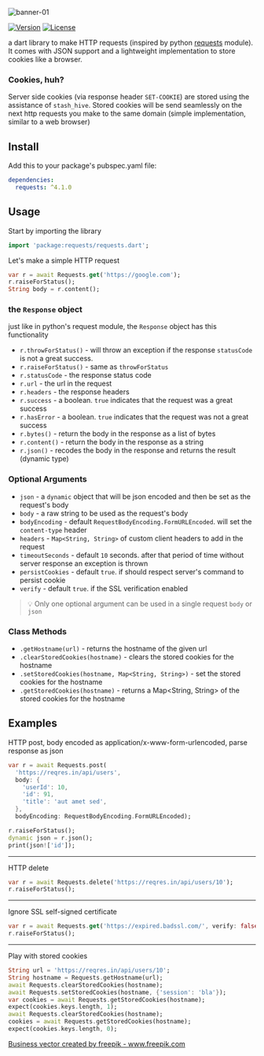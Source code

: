 ![banner-01](https://user-images.githubusercontent.com/40632486/159684962-ae198561-16dc-4216-9f26-b223e8d01df9.png)

[![Version](https://img.shields.io/pub/v/requests?include_prereleases)](https://pub.dev/packages/requests)
[![License](https://img.shields.io/github/license/jossef/requests)](https://github.com/jossef/requests)

a dart library to make HTTP requests (inspired by python [requests](https://github.com/psf/requests) module). It comes with JSON support and a lightweight implementation to store cookies like a browser.

### Cookies, huh?
Server side cookies (via response header `SET-COOKIE`) are stored using the assistance of `stash_hive`. Stored cookies will be send seamlessly on the next http requests you make to the same domain (simple implementation, similar to a web browser)


## Install

Add this to your package's pubspec.yaml file:

```yaml
dependencies:
  requests: ^4.1.0
```

## Usage
Start by importing the library
```dart
import 'package:requests/requests.dart';
```

Let's make a simple HTTP request

```dart
var r = await Requests.get('https://google.com');
r.raiseForStatus();
String body = r.content();
```


### the `Response` object
just like in python's request module, the `Response` object has this functionality

- `r.throwForStatus()` - will throw an exception if the response `statusCode` is not a great success.
- `r.raiseForStatus()` - same as `throwForStatus`
- `r.statusCode` - the response status code
- `r.url` - the url in the request 
- `r.headers` - the response headers 
- `r.success` - a boolean. `true` indicates that the request was a great success 
- `r.hasError` - a boolean. `true` indicates that the request was not a great success 
- `r.bytes()` - return the body in the response as a list of bytes 
- `r.content()` - return the body in the response as a string
- `r.json()` - recodes the body in the response and returns the result (dynamic type)


### Optional Arguments

- `json` - a `dynamic` object that will be json encoded and then be set as the request's body
- `body` - a raw string to be used as the request's body
- `bodyEncoding` - default `RequestBodyEncoding.FormURLEncoded`. will set the `content-type` header
- `headers` - `Map<String, String>` of custom client headers to add in the request
- `timeoutSeconds` - default `10` seconds. after that period of time without server response an exception is thrown
- `persistCookies` - default `true`. if should respect server's command to persist cookie
- `verify` - default `true`. if the SSL verification enabled

> 💡 Only one optional argument can be used in a single request `body` or `json`
 
 
 ### Class Methods

- `.getHostname(url)` - returns the hostname of the given url
- `.clearStoredCookies(hostname)` - clears the stored cookies for the hostname
- `.setStoredCookies(hostname, Map<String, String>)` - set the stored cookies for the hostname
- `.getStoredCookies(hostname)` - returns a Map<String, String> of the stored cookies for the hostname

 
## Examples
 
HTTP post, body encoded as application/x-www-form-urlencoded, parse response as json

```dart
var r = await Requests.post(
  'https://reqres.in/api/users',
  body: {
    'userId': 10,
    'id': 91,
    'title': 'aut amet sed',
  },
  bodyEncoding: RequestBodyEncoding.FormURLEncoded);

r.raiseForStatus();
dynamic json = r.json();
print(json!['id']);
```

---

HTTP delete

```dart
var r = await Requests.delete('https://reqres.in/api/users/10');
r.raiseForStatus();
```

---

Ignore SSL self-signed certificate

```dart
var r = await Requests.get('https://expired.badssl.com/', verify: false);
r.raiseForStatus();
``` 

---

Play with stored cookies

```dart
String url = 'https://reqres.in/api/users/10';
String hostname = Requests.getHostname(url);
await Requests.clearStoredCookies(hostname);
await Requests.setStoredCookies(hostname, {'session': 'bla'});
var cookies = await Requests.getStoredCookies(hostname);
expect(cookies.keys.length, 1);
await Requests.clearStoredCookies(hostname);
cookies = await Requests.getStoredCookies(hostname);
expect(cookies.keys.length, 0);
``` 

<a href="https://www.freepik.com/free-photos-vectors/business">Business vector created by freepik - www.freepik.com</a>